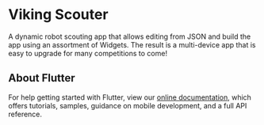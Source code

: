 # Viking Scouter

A dynamic robot scouting app that allows editing from JSON and build the app using an assortment of Widgets. The result is a multi-device app that is easy to upgrade for many competitions to come!

## About Flutter

For help getting started with Flutter, view our
[online documentation](https://flutter.dev/docs), which offers tutorials,
samples, guidance on mobile development, and a full API reference.
